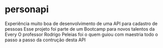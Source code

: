 # personapi
Experiência muito boa de desenvolvimento de uma API para cadastro de pessoas
Esse projeto foi parte de um Bootcamp para novos talentos da Every
O professor Rodrigo Peleias foi o quem guiou com maestria todo o passo a passo da contrução desta API
